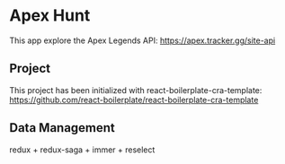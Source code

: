 # Apex Hunt

This app explore the Apex Legends API: https://apex.tracker.gg/site-api

## Project

This project has been initialized with react-boilerplate-cra-template: https://github.com/react-boilerplate/react-boilerplate-cra-template

## Data Management

redux + redux-saga + immer + reselect
